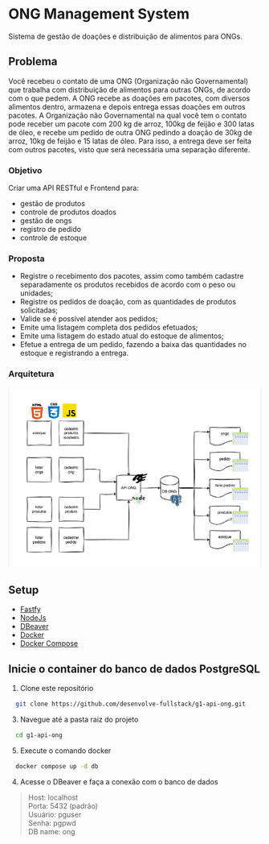 # ONG Management System
Sistema de gestão de doações e distribuição de alimentos para ONGs.

## Problema
Você recebeu o contato de uma ONG (Organização não Governamental) que trabalha com distribuição de alimentos para outras ONGs, de acordo com o que pedem. A ONG recebe as doações em pacotes, com diversos alimentos dentro, armazena e depois entrega essas doações em outros pacotes.
A Organização não Governamental na qual você tem o contato pode receber um pacote com 200 kg de arroz, 100kg de feijão e 300 latas de óleo, e recebe um pedido de outra ONG pedindo a doação de 30kg de arroz, 10kg de feijão e 15 latas de óleo. Para isso, a entrega deve ser feita com outros pacotes, visto que será necessária uma separação diferente.

### Objetivo
Criar uma API RESTful e Frontend para:
- gestão de produtos
- controle de produtos doados
- gestão de ongs
- registro de pedido
- controle de estoque

### Proposta
- Registre o recebimento dos pacotes, assim como também cadastre separadamente os produtos recebidos de acordo com o peso ou unidades;
- Registre os pedidos de doação, com as quantidades de produtos solicitadas;
- Valide se é possível atender aos pedidos;
- Emite uma listagem completa dos pedidos efetuados;
- Emite uma listagem do estado atual do estoque de alimentos;
- Efetue a entrega de um pedido, fazendo a baixa das quantidades no estoque e registrando a entrega.

### Arquitetura
![Diagrama](./docs/ong-arch.jpg)

## Setup

- [Fastfy](https://fastify.dev/)
- [NodeJs](https://nodejs.org/en/download)
- [DBeaver](https://dbeaver.io/download/)
- [Docker](https://docs.docker.com/engine/install/)
- [Docker Compose](https://docs.docker.com/compose/install/)

## Inicie o container do banco de dados PostgreSQL

1. Clone este repositório
```bash
  git clone https://github.com/desenvolve-fullstack/g1-api-ong.git
```

3. Navegue até a pasta raiz do projeto
```bash
  cd g1-api-ong
```

5. Execute o comando docker
```bash
  docker compose up -d db
```

4. Acesse o DBeaver e faça a conexão com o banco de dados
  > Host: localhost\
  > Porta: 5432 (padrão)\
  > Usuário: pguser\
  > Senha: pgpwd\
  > DB name: ong
